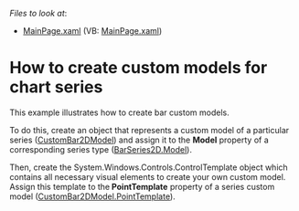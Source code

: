 <!-- default file list -->
*Files to look at*:

* [MainPage.xaml](./CS/CreateCustomBarModels/MainPage.xaml) (VB: [MainPage.xaml](./VB/CreateCustomBarModels/MainPage.xaml))
<!-- default file list end -->
# How to create custom models for chart series 


<p>This example illustrates how to create bar custom models. <br />
</p><p>To do this, create an object that represents a custom model of a particular series (<a href="http://documentation.devexpress.com/#Silverlight/clsDevExpressXpfChartsCustomBar2DModeltopic"><u>CustomBar2DModel</u></a>) and assign it to the <strong>Model</strong> property of a corresponding series type  (<a href="http://documentation.devexpress.com/#Silverlight/DevExpressXpfChartsBarSeries2D_Modeltopic"><u>BarSeries2D.Model</u></a>).   <br />
</p><p>Then, create  the System.Windows.Controls.ControlTemplate object which contains all necessary visual elements to create your own custom model.  Assign this template  to the<strong> PointTemplate</strong> property of a series custom model (<a href="http://documentation.devexpress.com/#Silverlight/DevExpressXpfChartsCustomBar2DModel_PointTemplatetopic"><u>CustomBar2DModel.PointTemplate</u></a>).   </p><br />
<br />
<br />


<br/>


